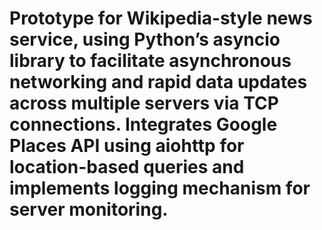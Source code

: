 #  Prototype for Wikipedia-style news service, using Python’s asyncio library to facilitate asynchronous networking and rapid data updates across multiple servers via TCP connections. Integrates Google Places API using aiohttp for location-based queries and implements logging mechanism for server monitoring.

